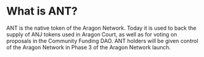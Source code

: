 # What is ANT?

ANT is the native token of the Aragon Network. Today it is used to back the supply of ANJ tokens used in Aragon Court, as well as for voting on proposals in the Community Funding DAO. ANT holders will be given control of the Aragon Network in Phase 3 of the Aragon Network launch.
